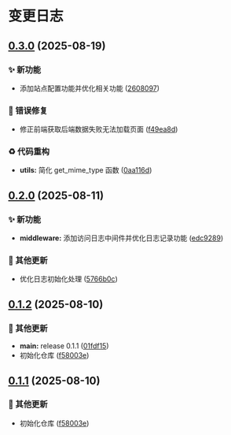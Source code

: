 # 变更日志

## [0.3.0](https://github.com/wuliya336/pic-image-api/compare/v0.2.0...v0.3.0) (2025-08-19)


### ✨ 新功能

* 添加站点配置功能并优化相关功能 ([2608097](https://github.com/wuliya336/pic-image-api/commit/2608097d20e9a82ac140c7814a1ada86517feb5a))


### 🐛 错误修复

* 修正前端获取后端数据失败无法加载页面 ([f49ea8d](https://github.com/wuliya336/pic-image-api/commit/f49ea8db2fce7999ec1fc757287f34b1d0077de8))


### ♻️ 代码重构

* **utils:** 简化 get_mime_type 函数 ([0aa116d](https://github.com/wuliya336/pic-image-api/commit/0aa116d978ac6f1625f464f87960a64c5ce7612f))

## [0.2.0](https://github.com/wuliya336/pic-image-api/compare/v0.1.2...v0.2.0) (2025-08-11)


### ✨ 新功能

* **middleware:** 添加访问日志中间件并优化日志记录功能 ([edc9289](https://github.com/wuliya336/pic-image-api/commit/edc928933f068f9c4483e0da2260977d95d31349))


### 🔧 其他更新

* 优化日志初始化处理 ([5766b0c](https://github.com/wuliya336/pic-image-api/commit/5766b0cfd7062233b955abee50b419a615933f2a))

## [0.1.2](https://github.com/wuliya336/pic-image-api/compare/v0.1.1...v0.1.2) (2025-08-10)


### 🔧 其他更新

* **main:** release 0.1.1 ([01fdf15](https://github.com/wuliya336/pic-image-api/commit/01fdf1512d9995c523781929ecd62f2794c71b8c))
* 初始化仓库 ([f58003e](https://github.com/wuliya336/pic-image-api/commit/f58003e0ba9a125c09cf110b0dd66dedcd671ca6))

## [0.1.1](https://github.com/wuliya336/pic-image-api/compare/v0.1.0...v0.1.1) (2025-08-10)


### 🔧 其他更新

* 初始化仓库 ([f58003e](https://github.com/wuliya336/pic-image-api/commit/f58003e0ba9a125c09cf110b0dd66dedcd671ca6))
